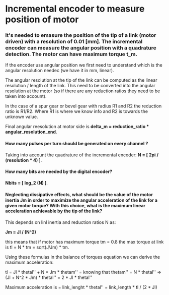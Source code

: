 # Incremental encoder to measure position of motor

### It's needed to emasure the position of the tip of a link (motor driven) with a resolution of 0.01 [mm]. The incremental encoder can measure the angular position with a quadrature detection. The motor can have maximum torque t_m. 

If the encoder use angular position we first need to understand which is the angular resolution needec (we have it in mm, linear). 

The angular resolution at the tip of the link can be computed as the linear resolution / length of the link. This need to be converted into the angular resolution at the motor (so if there are any reduction ratios they need to be taken into account).

In the case of a spur gear or bevel gear with radius R1 and R2 the reduction ratio is R1/R2. Where R1 is where we know info and R2 is towards the unknown value.

Final angular reesolution at motor side is **delta_m = reduction_ratio * angular_resolution_end**.

#### How many pulses per turn should be generated on every channel ? 

Taking into account the quadrature of the incremental encoder: **N = [ 2pi / (resolution * 4) ]**.

#### How many bits are needed by the digital encoder? 

**Nbits = [ log_2 (N) ]**.

####  Neglecting dissipative eﬀects, what should be the value of the motor inertia Jm in order to maximize the angular acceleration of the link for a given motor torque? With this choice, what is the maximum linear acceleration achievable by the tip of the link?

This depends on linl inertia and reduction ratios N as:

**Jm = Jl / (N^2)**

this means that if motor has maximum torque tm = 0.8 the max torque at link is tl = N * tm = sqrt(J/Jm) * tm.

Using these formulas in the balance of torques equation we can derive the maximum acceleration:

tl = Jl * thetal'' + N * Jm * thetam'' = knowing that thetam'' = N * thetal'' => (Jl + N^2 * Jm) * thetal'' = 2 * Jl * thetal''

Maximum acceleration is = link_lenght * thetal'' = link_length * tl / (2 * Jl)
